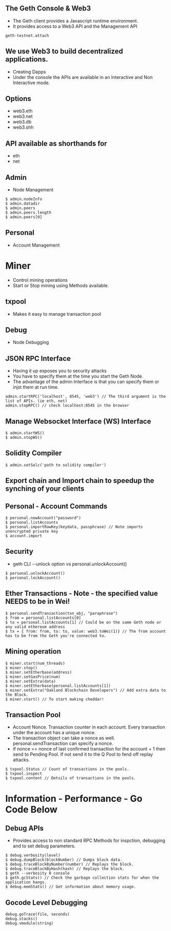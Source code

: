 ## The Geth Console & Web3
+ The Geth client provides a Javascript runtime environment.
+ It provides access to a Web3 API and the Management API
```
geth-testnet.attach

```

## We use Web3 to build decentralized applications.
+ Creating Dapps
+ Under the console the APIs are available in an Interactive and Non Interactive mode.

## Options
+ web3.eth  
+ web3.net
+ web3.db  
+ web3.shh

## API available as shorthands for
+ eth
+ net

## Admin
+ Node Management

```shell
$ admin.nodeInfo
$ admin.datadir
$ admin.peers
$ admin.peers.length
$ admin.peers[0]
```

## Personal
+ Account Management

# Miner
+ Control mining operations
+ Start or Stop mining using Methods available.

## txpool
+ Makes it easy to manage transaction pool

## Debug
+ Node Debugging

## JSON RPC Interface
+ Having it up exposes you to security attacks
+ You have to specify them at the time you start the Geth Node.
+ The advantage of the admin Interface is that you can specify them or injst them at run time.
```shell
admin.startRPC('localhost', 8545, 'web3') // The third argument is the list of APIs. (ie eth, net)
admin.stopRPC() // check localhost:8545 in the browser
```
## Manage Websocket Interface (WS) Interface
```
$ admin.startWS()
$ admin.stopWS()

```

## Solidity Compiler
```
$ admin.setSolc('path to solidity compiler')

```

## Export chain and Import chain to speedup the synching of your clients

## Personal - Account Commands
```
$ personal.newAccount("password")
$ personal.listAccounts
$ personal.importRawKey(keydata, passphrase) // Note imports unencrypted private key
$ account.import

```

## Security
+ geth CLI --unlock option vs personal.unlockAccount()
```
$ personal.unlockAccount()
$ personal.lockAccount()

```

## Ether Transactions - Note - the specified value NEEDS to be in Wei!
```
$ personal.sendTransaction(txn_obj, "paraphrase")
$ from = personal.listAccounts[0]
$ to = personal.listAccounts[1] // Could be on the same Geth node or any valid ethereum address
$ tx = { from: from, to: to, value: web3.toWei(1)} // The from account has to be from the Geth you're connected to.

```

## Mining operation

```
$ miner.start(num_threads)
$ miner.stop()
$ miner.setEtherbase(address)
$ miner.setGasPrice(num)
$ miner.setExtra(data)
$ miner.setEtherbase(personal.listAccounts[1])
$ miner.setExtra("Oakland Blockchain Developers") // Add extra data to the Block.
$ miner.start() // To start making cheddar!

```

## Transaction Pool
+ Account Nonce. Transaction counter in each account. Every transaction under the account has a unique nonce.
+ The transaction object can take a nonce as well. personal.sendTransaction can specify a nonce.
+ if nonce == nonce of last confirmed transaction for the account + 1 then send to Pending Pool.
If not send it to the Q Pool to fend off replay attacks.
```
$ txpool.Status // Count of transactions in the pools.
$ txpool.inspect
$ txpool.content // Detsils of transactions in the pools.

```

# Information - Performance - Go Code Below

## Debug APIs
+ Provides access to non standard RPC Methods for inspction, debugging and to set debug parameters.
```
$ debug.verbosity(level)
$ debug.dumpBlock(blockNumber) // Dumps block data.
$ debug.traceBlockByNumber(number) // Replays the block.
$ debug.traceBlockByHash(hash) // Replays the block.
$ geth --verbosity 0 console
$ geth.gcStats() // Check the garbage collection stats for when the application hangs.
$ debug.memStats() // Get information about memory usage.

```

## Gocode Level Debugging
```
debug.goTrace(file, seconds)
debug.stacks()
debug.vmodule(string)

```
